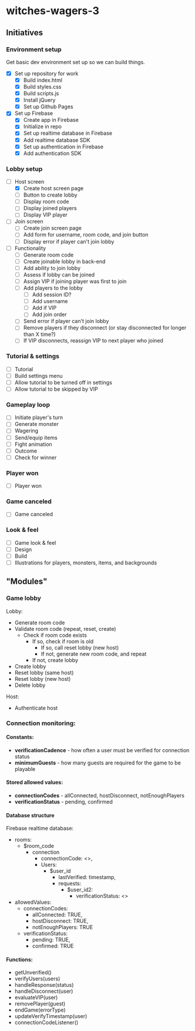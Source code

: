 # witches-wagers-3
## Initiatives
### Environment setup
Get basic dev environment set up so we can build things.
- [X] Set up repository for work
  - [X] Build index.html
  - [X] Build styles.css
  - [X] Build scripts.js
  - [X] Install jQuery
  - [X] Set up Github Pages
- [X] Set up Firebase
  - [X] Create app in Firebase
  - [X] Initialize in repo
  - [X] Set up realtime database in Firebase
  - [X] Add realtime database SDK
  - [X] Set up authentication in Firebase
  - [X] Add authentication SDK
### Lobby setup
- [ ] Host screen
  - [X] Create host screen page
  - [ ] Button to create lobby
  - [ ] Display room code
  - [ ] Display joined players
  - [ ] Display VIP player
- [ ] Join screen
  - [ ] Create join screen page
  - [ ] Add form for username, room code, and join button
  - [ ] Display error if player can't join lobby
- [ ] Functionality
  - [ ] Generate room code
  - [ ] Create joinable lobby in back-end
  - [ ] Add ability to join lobby
  - [ ] Assess if lobby can be joined
  - [ ] Assign VIP if joining player was first to join
  - [ ] Add players to the lobby
    - [ ] Add session ID?
    - [ ] Add username
    - [ ] Add if VIP
    - [ ] Add join order
  - [ ] Send error if player can't join lobby
  - [ ] Remove players if they disconnect (or stay disconnected for longer than X time?)
  - [ ] If VIP disconnects, reassign VIP to next player who joined
### Tutorial & settings
- [ ] Tutorial
- [ ] Build settings menu
- [ ] Allow tutorial to be turned off in settings
- [ ] Allow tutorial to be skipped by VIP
### Gameplay loop
- [ ] Initiate player's turn
- [ ] Generate monster
- [ ] Wagering
- [ ] Send/equip items
- [ ] Fight animation
- [ ] Outcome
- [ ] Check for winner
### Player won
- [ ] Player won
### Game canceled
- [ ] Game canceled
### Look & feel
- [ ] Game look & feel
- [ ] Design
- [ ] Build
- [ ] Illustrations for players, monsters, items, and backgrounds

## "Modules"
### Game lobby
Lobby:
  - Generate room code
  - Validate room code (repeat, reset, create)
    - Check if room code exists
      - If so, check if room is old
        - If so, call reset lobby (new host)
        - If not, generate new room code, and repeat
      - If not, create lobby
- Create lobby
- Reset lobby (same host)
- Reset lobby (new host)
- Delete lobby

Host:
- Authenticate host

### Connection monitoring:
#### Constants:
- **verificationCadence** - how often a user must be verified for connection status
- **minimumGuests** - how many guests are required for the game to be playable

#### Stored allowed values:
- **connectionCodes** - allConnected, hostDisconnect, notEnoughPlayers
- **verificationStatus** - pending, confirmed

#### Database structure
Firebase realtime database:
- rooms:
  - $room_code
    - connection
      - connectionCode: <>,
      - Users:
        - $user_id
          - lastVerified: timestamp,
          - requests:
            - $user_id2:
              - verificationStatus: <>
- allowedValues:
  - connectionCodes:
    - allConnected: TRUE,
    - hostDisconnect: TRUE,
    - notEnoughPlayers: TRUE
  - verificationStatus:
    - pending: TRUE,
    - confirmed: TRUE

#### Functions:
- getUnverified()
- verifyUsers(users)
- handleResponse(status)
- handleDisconnect(user)
- evaluateVIP(user)
- removePlayer(guest)
- endGame(errorType)
- updateVerifyTimestamp(user)
- connectionCodeListener()
